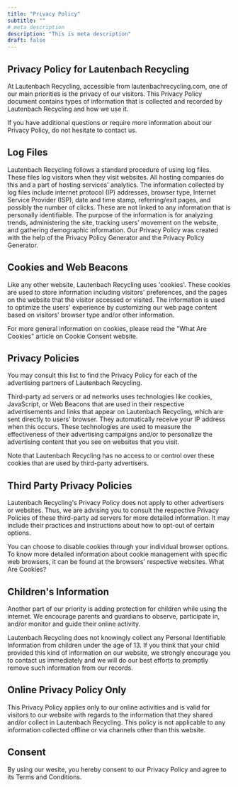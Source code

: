 ```yaml
---
title: "Privacy Policy"
subtitle: ""
# meta description
description: "This is meta description"
draft: false
---
```


## Privacy Policy for Lautenbach Recycling

At Lautenbach Recycling, accessible from lautenbachrecycling.com, one of our main priorities is the privacy of our visitors. This Privacy Policy document contains types of information that is collected and recorded by Lautenbach Recycling and how we use it.

If you have additional questions or require more information about our Privacy Policy, do not hesitate to contact us.

## Log Files

Lautenbach Recycling follows a standard procedure of using log files. These files log visitors when they visit websites. All hosting companies do this and a part of hosting services' analytics. The information collected by log files include internet protocol (IP) addresses, browser type, Internet Service Provider (ISP), date and time stamp, referring/exit pages, and possibly the number of clicks. These are not linked to any information that is personally identifiable. The purpose of the information is for analyzing trends, administering the site, tracking users' movement on the website, and gathering demographic information. Our Privacy Policy was created with the help of the Privacy Policy Generator and the Privacy Policy Generator.

## Cookies and Web Beacons

Like any other website, Lautenbach Recycling uses 'cookies'. These cookies are used to store information including visitors' preferences, and the pages on the website that the visitor accessed or visited. The information is used to optimize the users' experience by customizing our web page content based on visitors' browser type and/or other information.

For more general information on cookies, please read the "What Are Cookies" article on Cookie Consent website.

## Privacy Policies

You may consult this list to find the Privacy Policy for each of the advertising partners of Lautenbach Recycling.

Third-party ad servers or ad networks uses technologies like cookies, JavaScript, or Web Beacons that are used in their respective advertisements and links that appear on Lautenbach Recycling, which are sent directly to users' browser. They automatically receive your IP address when this occurs. These technologies are used to measure the effectiveness of their advertising campaigns and/or to personalize the advertising content that you see on websites that you visit.

Note that Lautenbach Recycling has no access to or control over these cookies that are used by third-party advertisers.

## Third Party Privacy Policies

Lautenbach Recycling's Privacy Policy does not apply to other advertisers or websites. Thus, we are advising you to consult the respective Privacy Policies of these third-party ad servers for more detailed information. It may include their practices and instructions about how to opt-out of certain options.

You can choose to disable cookies through your individual browser options. To know more detailed information about cookie management with specific web browsers, it can be found at the browsers' respective websites. What Are Cookies?

## Children's Information

Another part of our priority is adding protection for children while using the internet. We encourage parents and guardians to observe, participate in, and/or monitor and guide their online activity.

Lautenbach Recycling does not knowingly collect any Personal Identifiable Information from children under the age of 13. If you think that your child provided this kind of information on our website, we strongly encourage you to contact us immediately and we will do our best efforts to promptly remove such information from our records.

## Online Privacy Policy Only

This Privacy Policy applies only to our online activities and is valid for visitors to our website with regards to the information that they shared and/or collect in Lautenbach Recycling. This policy is not applicable to any information collected offline or via channels other than this website.

## Consent

By using our wesite, you hereby consent to our Privacy Policy and agree to its Terms and Conditions.